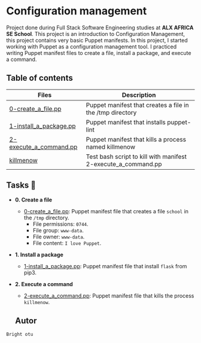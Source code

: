 # Configuration management

Project done during Full Stack Software Engineering studies at **ALX AFRICA SE School**. This project is an introduction to Configuration Management, this project contains very basic Puppet manifests. In this project, I started working with Puppet as a configuration management
tool. I practiced writing Puppet manifest files to create a file, install a
package, and execute a command.

## Table of contents

Files | Description
----- | -----------
[0-create_a_file.pp](./0-create_a_file.pp) | Puppet manifest that creates a file in the /tmp directory
[1-install_a_package.pp](./1-install_a_package.pp) | Puppet manifest that installs puppet-lint
[2-execute_a_command.pp](./2-execute_a_command.pp) | Puppet manifest that kills a process named killmenow
[killmenow](./killmenow) | Test bash script to kill with manifest 2-execute_a_command.pp

## Tasks :page_with_curl:

* **0. Create a file**
  * [0-create_a_file.pp](./0-create_a_file.pp): Puppet manifest file that
  creates a file `school` in the `/tmp` directory.
    * File permissions: `0744`.
    * File group: `www-data`.
    * File owner: `www-data`.
    * File content: `I love Puppet`.

* **1. Install a package**
  * [1-install_a_package.pp](./1-install_a_package.pp): Puppet manifest file
  that install `flask` from pip3.

* **2. Execute a command**
  * [2-execute_a_command.pp](./2-execute_a_command.pp): Puppet manifest file
  that kills the process `killmenow`.


  ## Autor

```Bright otu```
